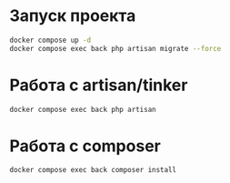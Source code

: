 # Запуск проекта

```bash
docker compose up -d
docker compose exec back php artisan migrate --force
```

# Работа с artisan/tinker

```bash
docker compose exec back php artisan
```
# Работа с composer

```bash
docker compose exec back composer install
```
